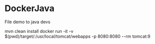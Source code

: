 # DockerJava
File demo to java devs

mvn clean install
docker run -it -v $(pwd)/target/:/usr/local/tomcat/webapps -p 8080:8080 --rm tomcat:9

